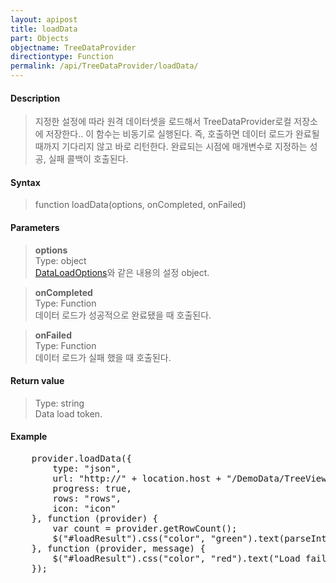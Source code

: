```yaml
---
layout: apipost
title: loadData
part: Objects
objectname: TreeDataProvider
directiontype: Function
permalink: /api/TreeDataProvider/loadData/
---
```



#### Description

> 지정한 설정에 따라 원격 데이터셋을 로드해서 TreeDataProvider로컬 저장소에 저장한다.. 이 함수는 비동기로 실행된다. 즉, 호출하면 데이터 로드가 완료될 때까지 기다리지 않고 바로 리턴한다. 완료되는 시점에 매개변수로 지정하는 성공, 실패 콜백이 호출된다.  

#### Syntax

> function loadData(options, onCompleted, onFailed)  

#### Parameters

> **options**  
> Type: object  
> [DataLoadOptions](/api/types/DataLoadOptions)와 같은 내용의 설정 object.  

> **onCompleted**  
> Type: Function  
> 데이터 로드가 성공적으로 완료됐을 때 호출된다.  

> **onFailed**  
> Type: Function  
> 데이터 로드가 실패 했을 때 호출된다.  

#### Return value

> Type: string  
> Data load token.  

#### Example

<pre class="prettyprint">
    provider.loadData({
        type: "json",
        url: "http://" + location.host + "/DemoData/TreeViewJsonData.json?__time__=" + new Date().getTime(),
        progress: true,
        rows: "rows",
        icon: "icon"
    }, function (provider) {
        var count = provider.getRowCount();
        $("#loadResult").css("color", "green").text(parseInt(count).toLocaleString() + " rows loaded.").show();
    }, function (provider, message) {
        $("#loadResult").css("color", "red").text("Load failed: " + message).show();
    });
</pre>

